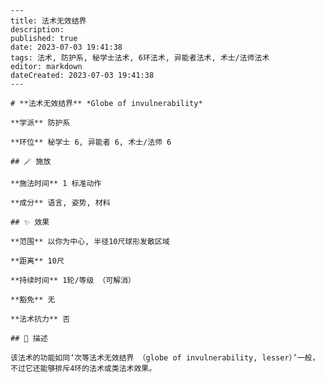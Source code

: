 
    ---
    title: 法术无效结界
    description: 
    published: true
    date: 2023-07-03 19:41:38
    tags: 法术, 防护系, 秘学士法术, 6环法术, 异能者法术, 术士/法师法术
    editor: markdown
    dateCreated: 2023-07-03 19:41:38
    ---

    # **法术无效结界** *Globe of invulnerability*

    **学派** 防护系 

    **环位** 秘学士 6, 异能者 6, 术士/法师 6

    ## 🪄 施放

    **施法时间** 1 标准动作

    **成分** 语言, 姿势, 材料

    ## ✨ 效果  

    **范围** 以你为中心, 半径10尺球形发散区域

    **距离** 10尺  

    **持续时间** 1轮/等级 （可解消） 

    **豁免** 无

    **法术抗力** 否

    ## 📖 描述

    该法术的功能如同‘次等法术无效结界 （globe of invulnerability, lesser）’一般，不过它还能够排斥4环的法术或类法术效果。
    